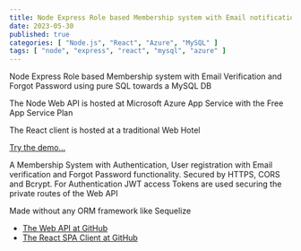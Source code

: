 ```yaml
---
title: Node Express Role based Membership system with Email notification
date: 2023-05-30
published: true
categories: [ "Node.js", "React", "Azure", "MySQL" ]
tags: [ "node", "express", "react", "mysql", "azure" ]
---
```



Node Express Role based Membership system with Email Verification and Forgot Password using pure SQL towards a MySQL DB

The Node Web API is hosted at Microsoft Azure App Service with the Free App Service Plan

The React client is hosted at a traditional Web Hotel

<a href="https://users.persteenolsen.com" target="_blank">Try the demo...</a>

A Membership System with Authentication, User registration with Email verification and Forgot Password functionality. Secured by HTTPS, CORS and Bcrypt. For Authentication JWT access Tokens are used securing the private routes of the Web API

Made without any ORM framework like Sequelize

<ul>
<li><a href="https://github.com/persteenolsen/node-express-users-api" target="_blank">The Web API at GitHub</a></li>
<li><a href="https://github.com/persteenolsen/react-spa-users-client" target="_blank">The React SPA Client at GitHub</a></li>
</ul>



